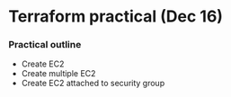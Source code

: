 # Terraform practical (Dec 16)

### Practical outline

- Create EC2
- Create multiple EC2
- Create EC2 attached to security group
